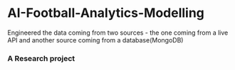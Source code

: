 # AI-Football-Analytics-Modelling
Engineered the data coming from two sources - the one coming from a live API and another source coming from a database(MongoDB)
### A Research project



